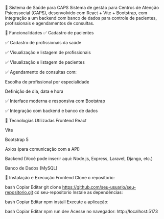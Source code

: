 🧠 Sistema de Saúde para CAPS
Sistema de gestão para Centros de Atenção Psicossocial (CAPS), desenvolvido com React + Vite + Bootstrap, com integração a um backend com banco de dados para controle de pacientes, profissionais e agendamentos de consultas.

📌 Funcionalidades
✅ Cadastro de pacientes

✅ Cadastro de profissionais da saúde

✅ Visualização e listagem de profissionais

✅ Visualização e listagem de pacientes

✅ Agendamento de consultas com:

Escolha de profissional por especialidade

Definição de dia, data e hora

✅ Interface moderna e responsiva com Bootstrap

✅ Integração com backend e banco de dados

🧰 Tecnologias Utilizadas
Frontend
React

Vite

Bootstrap 5

Axios (para comunicação com a API)

Backend
(Você pode inserir aqui: Node.js, Express, Laravel, Django, etc.)

Banco de Dados (MySQL)

🚀 Instalação e Execução
Frontend
Clone o repositório:

bash
Copiar
Editar
git clone https://github.com/seu-usuario/seu-repositorio.git
cd seu-repositorio
Instale as dependências:

bash
Copiar
Editar
npm install
Execute a aplicação:

bash
Copiar
Editar
npm run dev
Acesse no navegador: http://localhost:5173
